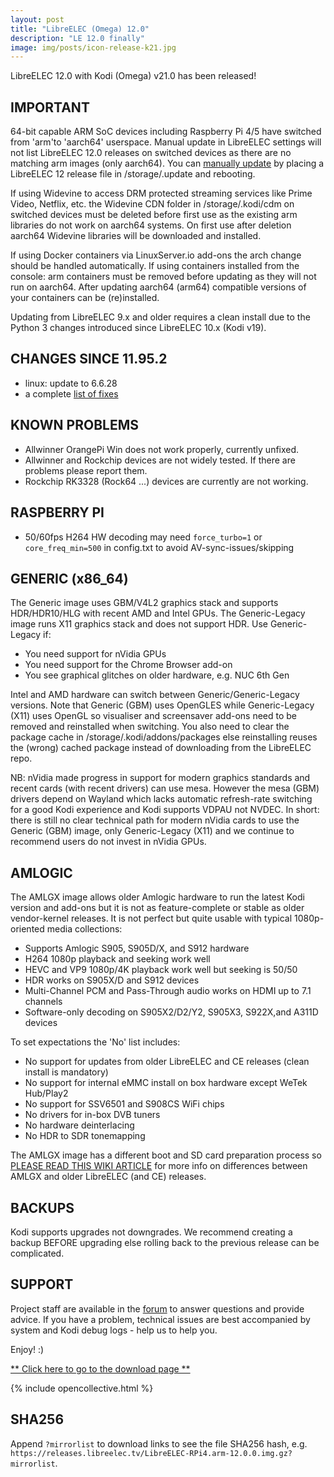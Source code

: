 ```yaml
---
layout: post
title: "LibreELEC (Omega) 12.0"
description: "LE 12.0 finally"
image: img/posts/icon-release-k21.jpg
---
```


LibreELEC 12.0 with Kodi (Omega) v21.0 has been released!

## IMPORTANT

64-bit capable ARM SoC devices including Raspberry Pi 4/5 have switched from 'arm'to 'aarch64' userspace. Manual update in LibreELEC settings will not list LibreELEC 12.0 releases on switched devices as there are no matching arm images (only aarch64). You can [manually update](https://wiki.libreelec.tv/support/update) by placing a LibreELEC 12 release file in /storage/.update and rebooting.

If using Widevine to access DRM protected streaming services like Prime Video, Netflix, etc. the Widevine CDN folder in /storage/.kodi/cdm on switched devices must be deleted before first use as the existing arm libraries do not work on aarch64 systems. On first use after deletion aarch64 Widevine libraries will be downloaded and installed.

If using Docker containers via LinuxServer.io add-ons the arch change should be handled automatically. If using containers installed from the console: arm containers must be removed before updating as they will not run on aarch64. After updating aarch64 (arm64) compatible versions of your containers can be (re)installed.

Updating from LibreELEC 9.x and older requires a clean install due to the Python 3 changes introduced since LibreELEC 10.x (Kodi v19).

## CHANGES SINCE 11.95.2

- linux: update to 6.6.28
- a complete [list of fixes](https://github.com/LibreELEC/LibreELEC.tv/compare/11.95.2...12.0.0)

## KNOWN PROBLEMS

- Allwinner OrangePi Win does not work properly, currently unfixed.
- Allwinner and Rockchip devices are not widely tested. If there are problems please report them.
- Rockchip RK3328 (Rock64 ...) devices are currently are not working.

## RASPBERRY PI

- 50/60fps H264 HW decoding may need `force_turbo=1` or `core_freq_min=500` in config.txt to avoid AV-sync-issues/skipping

## GENERIC (x86_64)

The Generic image uses GBM/V4L2 graphics stack and supports HDR/HDR10/HLG with recent AMD and Intel GPUs. The Generic-Legacy image runs X11 graphics stack and does not support HDR. Use Generic-Legacy if:

- You need support for nVidia GPUs
- You need support for the Chrome Browser add-on
- You see graphical glitches on older hardware, e.g. NUC 6th Gen

Intel and AMD hardware can switch between Generic/Generic-Legacy versions. Note that Generic (GBM) uses OpenGLES while Generic-Legacy (X11) uses OpenGL so visualiser and screensaver add-ons need to be removed and reinstalled when switching. You also need to clear the package cache in /storage/.kodi/addons/packages else reinstalling reuses the (wrong) cached package instead of downloading from the LibreELEC repo.

NB: nVidia made progress in support for modern graphics standards and recent cards (with recent drivers) can use mesa. However the mesa (GBM) drivers depend on Wayland which lacks automatic refresh-rate switching for a good Kodi experience and Kodi supports VDPAU not NVDEC. In short: there is still no clear technical path for modern nVidia cards to use the Generic (GBM) image, only Generic-Legacy (X11) and we continue to recommend users do not invest in nVidia GPUs.

## AMLOGIC

The AMLGX image allows older Amlogic hardware to run the latest Kodi version and add-ons but it is not as feature-complete or stable as older vendor-kernel releases. It is not perfect but quite usable with typical 1080p-oriented media collections:

- Supports Amlogic S905, S905D/X, and S912 hardware
- H264 1080p playback and seeking work well
- HEVC and VP9 1080p/4K playback work well but seeking is 50/50
- HDR works on S905X/D and S912 devices
- Multi-Channel PCM and Pass-Through audio works on HDMI up to 7.1 channels
- Software-only decoding on S905X2/D2/Y2, S905X3, S922X,and  A311D devices

To set expectations the 'No' list includes:

- No support for updates from older LibreELEC and CE releases (clean install is mandatory)
- No support for internal eMMC install on box hardware except WeTek Hub/Play2
- No support for SSV6501 and S908CS WiFi chips
- No drivers for in-box DVB tuners
- No hardware deinterlacing
- No HDR to SDR tonemapping

The AMLGX image has a different boot and SD card preparation process so [PLEASE READ THIS WIKI ARTICLE](https://wiki.libreelec.tv/hardware/amlogic) for more info on differences between AMLGX and older LibreELEC (and CE) releases.

## BACKUPS

Kodi supports upgrades not downgrades. We recommend creating a backup BEFORE upgrading else rolling back to the previous release can be complicated.

## SUPPORT

Project staff are available in the [forum](https://forum.libreelec.tv) to answer questions and provide advice. If you have a problem, technical issues are best accompanied by system and Kodi debug logs - help us to help you.

Enjoy! :)

[** Click here to go to the download page **](https://libreelec.tv/downloads/)

{% include opencollective.html %}

## SHA256

Append `?mirrorlist` to download links to see the file SHA256 hash, e.g. `https://releases.libreelec.tv/LibreELEC-RPi4.arm-12.0.0.img.gz?mirrorlist`.
